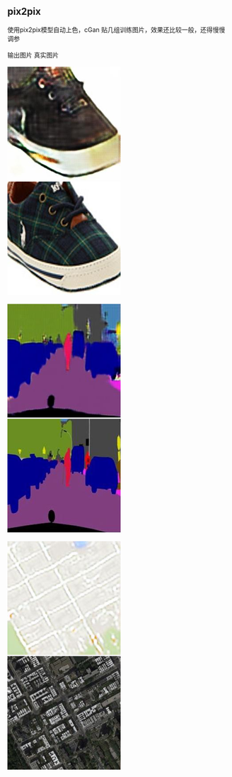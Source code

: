 ## pix2pix
使用pix2pix模型自动上色，cGan
贴几组训练图片，效果还比较一般，还得慢慢调参<br>
<br>
输出图片                            真实图片
<br><br>
![](https://github.com/lmb633/pix2pix/blob/master/images/14.jpg) ![](https://github.com/lmb633/pix2pix/blob/master/images/14_real.jpg)<br>
<br>
![](https://github.com/lmb633/pix2pix/blob/master/images/4.jpg) ![](https://github.com/lmb633/pix2pix/blob/master/images/4_real.jpg)<br>
<br>
![](https://github.com/lmb633/pix2pix/blob/master/images/16_out.jpg) ![](https://github.com/lmb633/pix2pix/blob/master/images/16_img.jpg)<br>
